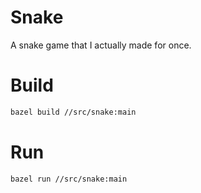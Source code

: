 # Snake
A snake game that I actually made for once.

# Build
```bash
bazel build //src/snake:main
```

# Run
```bash
bazel run //src/snake:main
```

